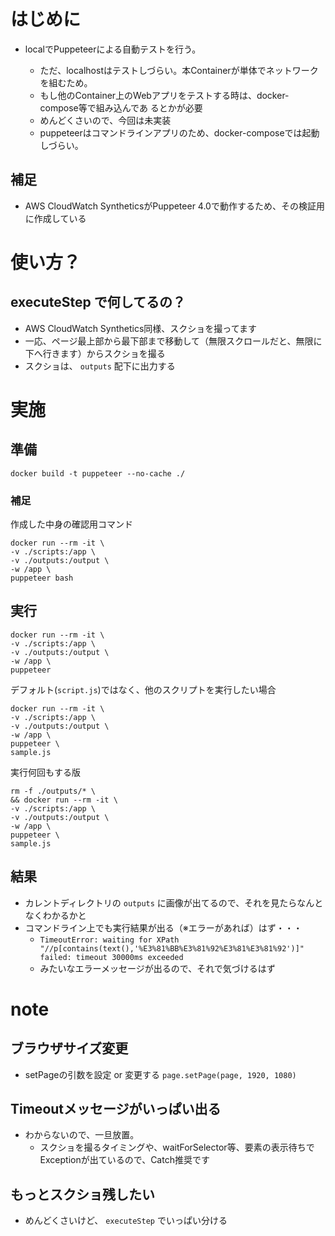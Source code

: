 # はじめに
- localでPuppeteerによる自動テストを行う。

  - ただ、localhostはテストしづらい。本Containerが単体でネットワークを組むため。
  - もし他のContainer上のWebアプリをテストする時は、docker-compose等で組み込んであ
るとかが必要
  - めんどくさいので、今回は未実装
  - puppeteerはコマンドラインアプリのため、docker-composeでは起動しづらい。

## 補足
- AWS CloudWatch SyntheticsがPuppeteer 4.0で動作するため、その検証用に作成している

# 使い方？
## executeStep で何してるの？
- AWS CloudWatch Synthetics同様、スクショを撮ってます
- 一応、ページ最上部から最下部まで移動して（無限スクロールだと、無限に下へ行きます）からスクショを撮る
- スクショは、 `outputs` 配下に出力する

# 実施
## 準備
```
docker build -t puppeteer --no-cache ./
```

### 補足
作成した中身の確認用コマンド
```
docker run --rm -it \
-v ./scripts:/app \
-v ./outputs:/output \
-w /app \
puppeteer bash
```

## 実行
```
docker run --rm -it \
-v ./scripts:/app \
-v ./outputs:/output \
-w /app \
puppeteer
```

デフォルト(`script.js`)ではなく、他のスクリプトを実行したい場合
```
docker run --rm -it \
-v ./scripts:/app \
-v ./outputs:/output \
-w /app \
puppeteer \
sample.js
```

実行何回もする版
```
rm -f ./outputs/* \
&& docker run --rm -it \
-v ./scripts:/app \
-v ./outputs:/output \
-w /app \
puppeteer \
sample.js
```

## 結果
- カレントディレクトリの `outputs` に画像が出てるので、それを見たらなんとなくわかるかと
- コマンドライン上でも実行結果が出る（※エラーがあれば）はず・・・
  - `TimeoutError: waiting for XPath "//p[contains(text(),'%E3%81%BB%E3%81%92%E3%81%E3%81%92')]" failed: timeout 30000ms exceeded`
  - みたいなエラーメッセージが出るので、それで気づけるはず

# note
## ブラウザサイズ変更
- setPageの引数を設定 or 変更する
`page.setPage(page, 1920, 1080)`

## Timeoutメッセージがいっぱい出る
- わからないので、一旦放置。
  - スクショを撮るタイミングや、waitForSelector等、要素の表示待ちでExceptionが出ているので、Catch推奨です

## もっとスクショ残したい
- めんどくさいけど、 `executeStep` でいっぱい分ける
